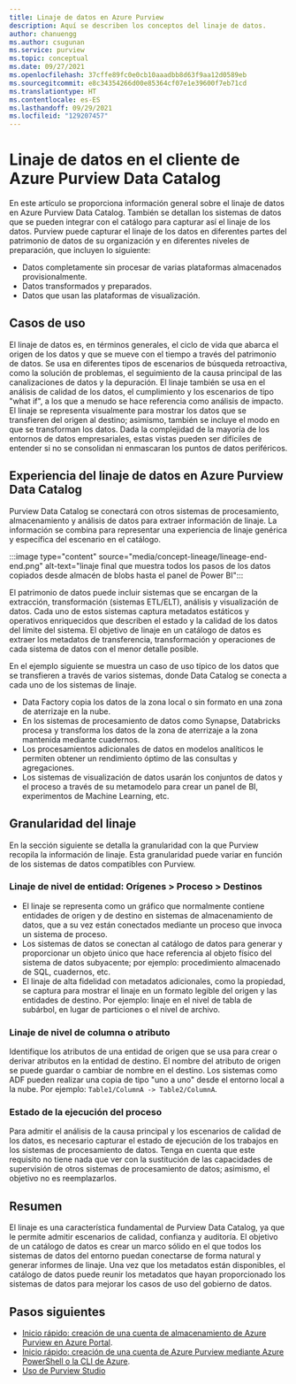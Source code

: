 ```yaml
---
title: Linaje de datos en Azure Purview
description: Aquí se describen los conceptos del linaje de datos.
author: chanuengg
ms.author: csugunan
ms.service: purview
ms.topic: conceptual
ms.date: 09/27/2021
ms.openlocfilehash: 37cffe89fc0e0cb10aaadbb8d63f9aa12d0589eb
ms.sourcegitcommit: e8c34354266d00e85364cf07e1e39600f7eb71cd
ms.translationtype: HT
ms.contentlocale: es-ES
ms.lasthandoff: 09/29/2021
ms.locfileid: "129207457"
---
```

# <a name="data-lineage-in-azure-purview-data-catalog-client"></a>Linaje de datos en el cliente de Azure Purview Data Catalog

En este artículo se proporciona información general sobre el linaje de datos en Azure Purview Data Catalog. También se detallan los sistemas de datos que se pueden integrar con el catálogo para capturar así el linaje de los datos. Purview puede capturar el linaje de los datos en diferentes partes del patrimonio de datos de su organización y en diferentes niveles de preparación, que incluyen lo siguiente:

- Datos completamente sin procesar de varias plataformas almacenados provisionalmente.
- Datos transformados y preparados.
- Datos que usan las plataformas de visualización.

## <a name="use-cases"></a>Casos de uso

El linaje de datos es, en términos generales, el ciclo de vida que abarca el origen de los datos y que se mueve con el tiempo a través del patrimonio de datos. Se usa en diferentes tipos de escenarios de búsqueda retroactiva, como la solución de problemas, el seguimiento de la causa principal de las canalizaciones de datos y la depuración. El linaje también se usa en el análisis de calidad de los datos, el cumplimiento y los escenarios de tipo "what if", a los que a menudo se hace referencia como análisis de impacto. El linaje se representa visualmente para mostrar los datos que se transfieren del origen al destino; asimismo, también se incluye el modo en que se transforman los datos. Dada la complejidad de la mayoría de los entornos de datos empresariales, estas vistas pueden ser difíciles de entender si no se consolidan ni enmascaran los puntos de datos periféricos.

## <a name="lineage-experience-in-azure-purview-data-catalog"></a>Experiencia del linaje de datos en Azure Purview Data Catalog

Purview Data Catalog se conectará con otros sistemas de procesamiento, almacenamiento y análisis de datos para extraer información de linaje. La información se combina para representar una experiencia de linaje genérica y específica del escenario en el catálogo.

:::image type="content" source="media/concept-lineage/lineage-end-end.png" alt-text="linaje final que muestra todos los pasos de los datos copiados desde almacén de blobs hasta el panel de Power BI":::

El patrimonio de datos puede incluir sistemas que se encargan de la extracción, transformación (sistemas ETL/ELT), análisis y visualización de datos. Cada uno de estos sistemas captura metadatos estáticos y operativos enriquecidos que describen el estado y la calidad de los datos del límite del sistema. El objetivo de linaje en un catálogo de datos es extraer los metadatos de transferencia, transformación y operaciones de cada sistema de datos con el menor detalle posible.

En el ejemplo siguiente se muestra un caso de uso típico de los datos que se transfieren a través de varios sistemas, donde Data Catalog se conecta a cada uno de los sistemas de linaje.

- Data Factory copia los datos de la zona local o sin formato en una zona de aterrizaje en la nube. 
- En los sistemas de procesamiento de datos como Synapse, Databricks procesa y transforma los datos de la zona de aterrizaje a la zona mantenida mediante cuadernos.
- Los procesamientos adicionales de datos en modelos analíticos le permiten obtener un rendimiento óptimo de las consultas y agregaciones. 
- Los sistemas de visualización de datos usarán los conjuntos de datos y el proceso a través de su metamodelo para crear un panel de BI, experimentos de Machine Learning, etc.

## <a name="lineage-granularity"></a>Granularidad del linaje

En la sección siguiente se detalla la granularidad con la que Purview recopila la información de linaje. Esta granularidad puede variar en función de los sistemas de datos compatibles con Purview.

### <a name="entity-level-lineage-sources--process--targets"></a>Linaje de nivel de entidad: Orígenes > Proceso > Destinos 

- El linaje se representa como un gráfico que normalmente contiene entidades de origen y de destino en sistemas de almacenamiento de datos, que a su vez están conectados mediante un proceso que invoca un sistema de proceso. 
- Los sistemas de datos se conectan al catálogo de datos para generar y proporcionar un objeto único que hace referencia al objeto físico del sistema de datos subyacente; por ejemplo: procedimiento almacenado de SQL, cuadernos, etc.
- El linaje de alta fidelidad con metadatos adicionales, como la propiedad, se captura para mostrar el linaje en un formato legible del origen y las entidades de destino. Por ejemplo: linaje en el nivel de tabla de subárbol, en lugar de particiones o el nivel de archivo.

### <a name="column-or-attribute-level-lineage"></a>Linaje de nivel de columna o atributo

Identifique los atributos de una entidad de origen que se usa para crear o derivar atributos en la entidad de destino. El nombre del atributo de origen se puede guardar o cambiar de nombre en el destino. Los sistemas como ADF pueden realizar una copia de tipo "uno a uno" desde el entorno local a la nube. Por ejemplo: `Table1/ColumnA -> Table2/ColumnA`.

### <a name="process-execution-status"></a>Estado de la ejecución del proceso

Para admitir el análisis de la causa principal y los escenarios de calidad de los datos, es necesario capturar el estado de ejecución de los trabajos en los sistemas de procesamiento de datos. Tenga en cuenta que este requisito no tiene nada que ver con la sustitución de las capacidades de supervisión de otros sistemas de procesamiento de datos; asimismo, el objetivo no es reemplazarlos. 

## <a name="summary"></a>Resumen

El linaje es una característica fundamental de Purview Data Catalog, ya que le permite admitir escenarios de calidad, confianza y auditoría. El objetivo de un catálogo de datos es crear un marco sólido en el que todos los sistemas de datos del entorno puedan conectarse de forma natural y generar informes de linaje. Una vez que los metadatos están disponibles, el catálogo de datos puede reunir los metadatos que hayan proporcionado los sistemas de datos para mejorar los casos de uso del gobierno de datos.

## <a name="next-steps"></a>Pasos siguientes

* [Inicio rápido: creación de una cuenta de almacenamiento de Azure Purview en Azure Portal](create-catalog-portal.md).
* [Inicio rápido: creación de una cuenta de Azure Purview mediante Azure PowerShell o la CLI de Azure](create-catalog-powershell.md).
* [Uso de Purview Studio](use-purview-studio.md)
